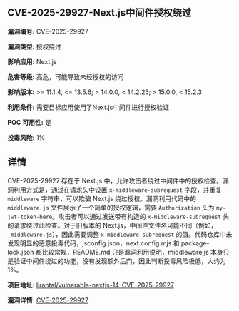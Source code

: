 ## CVE-2025-29927-Next.js中间件授权绕过

**漏洞编号:** CVE-2025-29927

**漏洞类型:** 授权绕过

**影响应用:** Next.js

**危害等级:** 高危，可能导致未经授权的访问

**影响版本:** >= 11.1.4, <= 13.5.6; > 14.0.0, < 14.2.25; > 15.0.0, < 15.2.3

**利用条件:** 需要目标应用使用了Next.js中间件进行授权验证

**POC 可用性:** 是

**投毒风险:** 1%

## 详情

CVE-2025-29927 存在于 Next.js 中，允许攻击者绕过中间件中的授权检查。漏洞利用方式是，通过在请求头中设置 `x-middleware-subrequest` 字段，并重复 `middleware` 字符串，可以欺骗 Next.js 绕过授权。漏洞利用代码中的 `middleware.js` 文件展示了一个简单的授权逻辑，需要 `Authorization` 头为 `my-jwt-token-here`。攻击者可以通过发送带有构造的 `x-middleware-subrequest` 头的请求绕过此检查。对于旧版本的 Next.js，中间件文件名可能不同（例如，`_middleware.js`），因此需要调整 `x-middleware-subrequest` 的值。代码仓库中未发现明显的恶意投毒代码，jsconfig.json，next.config.mjs 和 package-lock.json 都比较常规，README.md 只是漏洞利用说明，middleware.js 本身只是验证中间件绕过的功能，没有发现额外后门，因此判断投毒风险极低，大约为1%。

**项目地址:** [lirantal/vulnerable-nextjs-14-CVE-2025-29927](https://github.com/lirantal/vulnerable-nextjs-14-CVE-2025-29927)

**漏洞详情:** [CVE-2025-29927](https://nvd.nist.gov/vuln/detail/CVE-2025-29927)